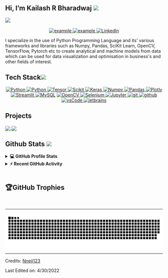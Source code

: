   <h2 id="hi-im-ifeanyi-nneji">Hi, I’m Kailash R Bharadwaj <img src="https://raw.githubusercontent.com/MartinHeinz/MartinHeinz/master/wave.gif" width="30px"></h2>
<p>
  <a href="https://github.com/DenverCoder1/readme-typing-svg"><img src="https://readme-typing-svg.herokuapp.com?&amp;font=IBM+Plex+Sans&amp;color=abcdef&amp;size=20&amp;lines=Welcome+to+my+GitHub+Profile!;I'm+a+Backend+Developer;I'm+also+studying+Computer+Engineering"></a>
</p>
<p align="center">
  <a href="https://kailashbharadwaj.vercel.app" target="_blank">
    <img src="https://img.shields.io/badge/My_Website-000000?style=for-the-badge&amp;logo=Microsoft-edge&amp;logoColor=white" alt="example">
  </a>
   <a href="mailto:kailash11605@gmail.com?subject=Feedback%20From%20Github&amp;body=Hello," target="_blank">
    <img src="https://img.shields.io/badge/Gmail-D14836?style=for-the-badge&amp;logo=gmail&amp;logoColor=white" alt="example">
  </a>
   <a href="https://www.linkedin.com/in/kailash-bharadwaj"target="_blank">
    <img alt="LinkedIn" src="https://img.shields.io/badge/LinkedIn-0077B5?style=for-the-badge&amp;logo=linkedin&amp;logoColor=white">
    </a>
  </p>
<p>I specialize in the use of Python Programming Language and its' various frameworks and libraries such as Numpy, Pandas, SciKit Learn, OpenCV, TensorFlow, Pytorch etc to create analytical and machine models from data which can be used for data visualization and optimisation in business's and other fields of interest.
</p>
<h2 id="tech-stack">Tech Stack<img src="https://media2.giphy.com/media/QssGEmpkyEOhBCb7e1/giphy.gif?cid=ecf05e47a0n3gi1bfqntqmob8g9aid1oyj2wr3ds3mg700bl&amp;rid=giphy.gif" width="32px"></h2>
<p align="center">
  <a href="https://www.python.org" target="_blank">
    <img alt="Python" src="https://img.shields.io/badge/Python-3776AB?style=for-the-badge&amp;logo=python&amp;logoColor=white">
  </a>
  <a href="" target="_blank">
    <img alt="Python" src="https://img.shields.io/badge/R-276DC3?style=for-the-badge&amp;logo=r&amp;logoColor=white">
  </a>
   <a href="" target="_blank">
    <img alt="Tensor" src="https://img.shields.io/badge/TensorFlow-FF6F00?style=for-the-badge&amp;logo=tensorflow&amp;logoColor=white">
  </a>
   <a href="https://scikit-learn.org/" target="_blank">
    <img alt="Scikit" src="https://img.shields.io/badge/scikit_learn-F7931E?style=for-the-badge&amp;logo=scikit-learn&amp;logoColor=white">
  </a>
   <a href="https://keras.io/" target="_blank">
    <img alt="Keras" src="https://img.shields.io/badge/Keras-D00000?style=for-the-badge&amp;logo=Keras&amp;logoColor=white">
  </a>
   <a href="https://numpy.org/" target="_blank">
    <img alt="Numpy" src="https://img.shields.io/badge/Numpy-777BB4?style=for-the-badge&amp;logo=numpy&amp;logoColor=white">
  </a>
   <a href="https://pandas.pydata.org/" target="_blank">
    <img alt="Pandas" src="https://img.shields.io/badge/Pandas-2C2D72?style=for-the-badge&amp;logo=pandas&amp;logoColor=white">
  </a>
   <a href="https://plotly.com/" target="_blank">
    <img alt="Plotly" src="https://img.shields.io/badge/Plotly-239120?style=for-the-badge&amp;logo=plotly&amp;logoColor=white">
  </a>
   <a href="https://streamlit.io/" target="_blank">
    <img alt="Streamlit" src="https://img.shields.io/badge/Streamlit-FF4B4B?style=for-the-badge&amp;logo=Streamlit&amp;logoColor=white">
  </a>
<a href="https://www.mysql.com/"><img alt="MySQL" src="https://img.shields.io/badge/Microsoft%20SQL%20Server-CC2927?style=for-the-badge&amp;logo=microsoft%20sql%20server&amp;logoColor=white"></a>
   <a href="https://opencv.org/" target="_blank">
    <img alt="OpenCV" src="https://img.shields.io/badge/OpenCV-27338e?style=for-the-badge&amp;logo=OpenCV&amp;logoColor=white">
  </a>
   <a href="https://www.selenium.dev/" target="_blank">
    <img alt="Selenium" src="https://img.shields.io/badge/Selenium-43B02A?style=for-the-badge&amp;logo=Selenium&amp;logoColor=white">
  </a>
   <a href="https://jupyter.org/" target="_blank">
    <img alt="Jupyter" src="https://img.shields.io/badge/Jupyter-F37626.svg?&amp;style=for-the-badge&amp;logo=Jupyter&amp;logoColor=white">
  </a>
  <a href="https://git-scm.com/" target="_blank">
    <img src="https://img.shields.io/badge/git-F05032.svg?style=for-the-badge&amp;logo=git&amp;logoColor=white" alt="git">
  </a>
  <a href="https://github.com/ELanza-48" target="_blank">
    <img src="https://img.shields.io/badge/github-181717.svg?style=for-the-badge&amp;logo=github&amp;logoColor=white" alt="github">
  </a>
  <a href="https://code.visualstudio.com/" target="_blank">
    <img src="https://img.shields.io/badge/vscode-007ACC.svg?style=for-the-badge&amp;logo=visualstudiocode&amp;logoColor=white" alt="vsCode"> 
  </a>
  <a href="https://www.jetbrains.com/" target="_blank">
    <img src="https://img.shields.io/badge/PyCharm-000000.svg?&amp;style=for-the-badge&amp;logo=PyCharm&amp;logoColor=white" alt="jetbrains">
  </a>
</p>
<h2 id="projects">Projects</h2>
<a href="https://github.com/kailhashed/Edumint">
  <!-- Change the `github-readme-stats.anuraghazra1.vercel.app` to `github-readme-stats.vercel.app`  -->
  <img align="center" src="https://github-readme-stats.anuraghazra1.vercel.app/api/pin/?username=kailhashed&amp;repo=edumint&amp;theme=tokyonight">
</a>  
<a href="https://github.com/kailhashed/Mendmyhealth">
  <!-- Change the `github-readme-stats.anuraghazra1.vercel.app` to `github-readme-stats.vercel.app`  -->
  <img align="center" src="https://github-readme-stats.anuraghazra1.vercel.app/api/pin/?username=kailashashed&amp;repo=MendmyHealth&amp;theme=tokyonight">
</a> 
<h2 id="github-stats">Github Stats <img src="https://i.pinimg.com/originals/65/c4/f4/65c4f452571be1261e9c623f7da488ac.gif" width="35px"></h2>
<details> 
  <summary><b>💻 GitHub Profile Stats</b></summary>
  <br>
  <p align="center">
    <a href="https://github.com/anuraghazra/github-readme-stats"><img alt="Ifeanyi's Github Stats" src="https://github-readme-stats.vercel.app/api?username=nneji123&amp;show_icons=true&amp;count_private=true&amp;theme=tokyonight" height="192px"></a>
<br>
  &nbsp;
	  <img src="https://github-readme-stats.vercel.app/api/top-langs?username=nneji123&amp;show_icons=true&amp;locale=en&amp;layout=compact&amp;theme=tokyonight" alt="nneji123" height="192px">
  <br>
  </p>
</details>
<details>
  <summary><b>⚡ Recent GitHub Activity</b></summary>
  <br>
   <a href="https://github.com/nneji123"><img alt="Ifeanyi's Activity Graph" src="https://activity-graph.herokuapp.com/graph?username=nneji123&amp;custom_title=Ifeanyi's%20Contribution%20Graph&amp;theme=react-dark"></a>
  <br>
</details>
<br>
<h2 id="github-trophies">🏆GitHub Trophies</h2>
<p><img src="https://github-profile-trophy.vercel.app/?username=nneji123&amp;theme=tokyonight&amp;no-frame=false&amp;no-bg=false&amp;margin-w=4" alt=""></p>
<hr>
<p align="center">
  <img src="https://raw.githubusercontent.com/Elanza-48/Elanza-48/main/resources/img/github-contribution-grid-snake.svg" alt="example">
</p>
<hr>
<p>Credits: <a href="https://github.com/Nneji123">Nneji123</a></p>
<p>Last Edited on: 4/30/2022</p> 
